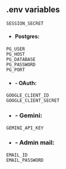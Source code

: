 ## .env variables
```
SESSION_SECRET
```  
- #### Postgres:
```
PG_USER
PG_HOST
PG_DATABASE
PG_PASSWORD
PG_PORT
```
- #### - OAuth:
```
GOOGLE_CLIENT_ID
GOOGLE_CLIENT_SECRET
```

- ### - Gemini:
```
GEMINI_API_KEY
```

- ### - Admin mail:
```
EMAIL_ID
EMAIL_PASSWORD
```
